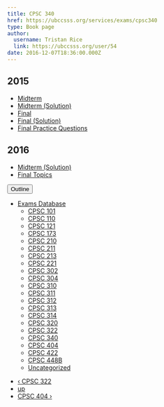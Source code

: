 ```yaml
---
title: CPSC 340 
href: https://ubccsss.org/services/exams/cpsc340
type: Book page
author:
  username: Tristan Rice
  link: https://ubccsss.org/user/54
date: 2016-12-07T18:36:00.000Z
---
```


<div class="field field-name-body field-type-text-with-summary field-label-hidden"><div class="field-items"><div class="field-item even"><h2>2015</h2>

<ul>
<li><a href="https://ubccsss.org/files/340-2015-MT.pdf">Midterm</a></li>
<li><a href="https://ubccsss.org/files/340-2015-MTsol.pdf">Midterm (Solution)</a></li>
<li><a href="https://ubccsss.org/files/340-2015-F.pdf">Final</a></li>
<li><a href="https://ubccsss.org/files/340-2015-Fsol.pdf">Final (Solution)</a></li>
<li><a href="https://ubccsss.org/files/340-2015-final-practice.pdf">Final Practice Questions</a></li>
</ul>

<h2>2016</h2>

<ul>
<li><a href="https://ubccsss.org/files/340-2016-MTsol.pdf">Midterm (Solution)</a></li>
<li><a href="https://ubccsss.org/files/340-2016-final-topics.pdf">Final Topics</a></li>
</ul>
</div></div></div>  <div id="book-navigation-1440" class="book-navigation">
    <div class="book-toc btn-group pull-right">  <button type="button" class="btn btn-link dropdown-toggle" data-toggle="dropdown"><span class="icon glyphicon glyphicon-list" aria-hidden="true"></span> Outline <span class="caret"></span></button><ul class="dropdown-menu" role="menu"><li class="first last expanded" role="presentation"><a href="/services/exams">Exams Database</a><ul class="dropdown-menu" role="menu"><li class="first leaf" role="presentation"><a href="/services/exams/cpsc101">CPSC 101</a></li>
<li class="leaf" role="presentation"><a href="/services/exams/cpsc110">CPSC 110</a></li>
<li class="leaf" role="presentation"><a href="/services/exams/cpsc121">CPSC 121</a></li>
<li class="leaf" role="presentation"><a href="/services/exams/cpsc173">CPSC 173</a></li>
<li class="leaf" role="presentation"><a href="/services/exams/cpsc210">CPSC 210</a></li>
<li class="leaf" role="presentation"><a href="/services/exams/cpsc211">CPSC 211</a></li>
<li class="leaf" role="presentation"><a href="/services/exams/cpsc213">CPSC 213</a></li>
<li class="leaf" role="presentation"><a href="/services/exams/cpsc221">CPSC 221</a></li>
<li class="leaf" role="presentation"><a href="/services/exams/cpsc302">CPSC 302</a></li>
<li class="leaf" role="presentation"><a href="/services/exams/cpsc304">CPSC 304</a></li>
<li class="leaf" role="presentation"><a href="/services/exams/cpsc310">CPSC 310</a></li>
<li class="leaf" role="presentation"><a href="/services/exams/cpsc311">CPSC 311 </a></li>
<li class="leaf" role="presentation"><a href="/services/exams/cpsc312">CPSC 312</a></li>
<li class="leaf" role="presentation"><a href="/services/exams/cpsc313">CPSC 313</a></li>
<li class="leaf" role="presentation"><a href="/services/exams/cpsc314">CPSC 314</a></li>
<li class="leaf" role="presentation"><a href="/services/exams/cpsc320">CPSC 320</a></li>
<li class="leaf" role="presentation"><a href="/services/exams/cpsc322">CPSC 322</a></li>
<li class="leaf active" role="presentation"><a href="/services/exams/cpsc340" class="active">CPSC 340</a></li>
<li class="leaf" role="presentation"><a href="/services/exams/cpsc404">CPSC 404</a></li>
<li class="leaf" role="presentation"><a href="/services/exams/cpsc422">CPSC 422</a></li>
<li class="leaf" role="presentation"><a href="/services/exams/cpsc448B">CPSC 448B</a></li>
<li class="last leaf" role="presentation"><a href="/node/1455">Uncategorized</a></li>
</ul></li>
</ul></div>
        <ul class="pager clearfix">
              <li class="previous"><a href="/services/exams/cpsc322" class="page-previous" title="Go to previous page">&#x2039; CPSC 322</a></li>
                    <li><a href="/services/exams" class="page-up" title="Go to parent page">up</a></li>
                    <li class="next"><a href="/services/exams/cpsc404" class="page-next" title="Go to next page">CPSC 404 &#x203A;</a></li>
          </ul>
    
  </div>
    <footer>
          </footer>
